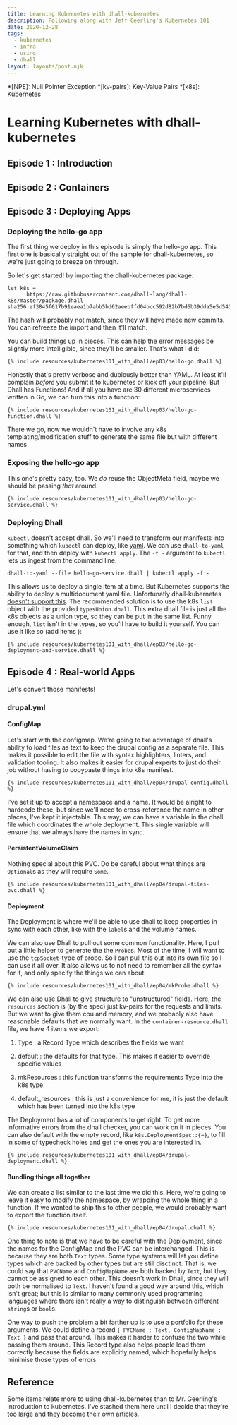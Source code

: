 ```yaml
---
title: Learning Kubernetes with dhall-kubernetes
description: Following along with Jeff Geerling's Kubernetes 101
date: 2020-12-28
tags:
  - kubernetes
  - infra
  - using
  - dhall
layout: layouts/post.njk
---
```

*[NPE]: Null Pointer Exception
*[kv-pairs]: Key-Value Pairs
*[k8s]: Kubernetes

# Learning Kubernetes with dhall-kubernetes

## Episode 1 : Introduction

## Episode 2 : Containers

## Episode 3 : Deploying Apps

### Deploying the hello-go app

The first thing we deploy in this episode is simply the hello-go app. This first one is basically straight out of the sample for dhall-kubernetes, so we're just going to breeze on through.

So let's get started! by importing the dhall-kubernetes package:

``` dhall
let k8s =
      https://raw.githubusercontent.com/dhall-lang/dhall-k8s/master/package.dhall sha256:ef3845f617b91eaea1b7abb5bd62aeebffd04bcc592d82b7bd6b39dda5e5d545
```

The hash will probably not match, since they will have made new commits. You can refreeze the import and then it'll match.

You can build things up in pieces. This can help the error messages be slightly more intelligible, since they'll be smaller. That's what I did:

``` dhall
{% include resources/kubernetes101_with_dhall/ep03/hello-go.dhall %}
```

Honestly that's pretty verbose and dubiously better than YAML. At least it'll complain _before_ you submit it to kubernetes or kick off your pipeline.
But Dhall has Functions! And if all you have are 30 different microservices written in Go, we can turn this into a function:

``` dhall
{% include resources/kubernetes101_with_dhall/ep03/hello-go-function.dhall %}
```

There we go, now we wouldn't have to involve any k8s templating/modification stuff to generate the same file but with different names

### Exposing the hello-go app

This one's pretty easy, too. We _do_ reuse the ObjectMeta field, maybe we should be passing _that_ around.

``` dhall
{% include resources/kubernetes101_with_dhall/ep03/hello-go-service.dhall %}
```

### Deploying Dhall

`kubectl` doesn't accept dhall. So we'll need to transform our manifests into something which `kubectl` can deploy, like [yaml](https://noyaml.com). We can use `dhall-to-yaml` for that, and then deploy with `kubectl apply`. The `-f -` argument to `kubectl` lets us ingest from the command line.

``` shell
dhall-to-yaml --file hello-go-service.dhall | kubectl apply -f -
```

This allows us to deploy a single item at a time. But Kubernetes supports the ability to deploy a multidocument yaml file. Unfortunatly dhall-kubernetes [doesn't support this](https://github.com/dhall-lang/dhall-kubernetes#can-i-generate-a-yaml-file-with-many-objects-in-it). The recommended solution is to use the k8s `list` object with the provided `typesUnion.dhall`. This extra dhall file is just all the k8s objects as a union type, so they can be put in the same list. Funny enough, `list` isn't in the types, so you'll have to build it yourself. You can use it like so (add items ):

``` dhall
{% include resources/kubernetes101_with_dhall/ep03/hello-go-deployment-and-service.dhall %}
```
## Episode 4 : Real-world Apps

Let's convert those manifests!

### drupal.yml

#### ConfigMap

Let's start with the configmap. We're going to tke advantage of dhall's ability to load files as text to keep the drupal config as a separate file. This makes it possible to edit the file with syntax highlighters, linters, and validation tooling. It also makes it easier for drupal experts to just do their job without having to copypaste things into k8s manifest.

``` dhall
{% include resources/kubernetes101_with_dhall/ep04/drupal-config.dhall %}
```

I've set it up to accept a namespace and a name. It would be alright to hardcode these; but since we'll need to cross-reference the name in other places, I've kept it injectable. This way, we can have a variable in the dhall file which coordinates the whole deployment. This single variable will ensure that we always have the names in sync.

#### PersistentVolumeClaim

Nothing special about this PVC. Do be careful about what things are `Optional`s as they will require `Some`.

``` dhall
{% include resources/kubernetes101_with_dhall/ep04/drupal-files-pvc.dhall %}
```

#### Deployment

The Deployment is where we'll be able to use dhall to keep properties in sync with each other, like with the `label`s and the volume names.

We can also use Dhall to pull out some common functionality. Here, I pull out a little helper to generate the the `Probe`s. Most of the time, I will want to use the `tcpSocket`-type of probe. So I can pull this out into its own file so I can use it all over. It also allows us to not need to remember all the syntax for it, and only specify the things we can about.

``` dhall
{% include resources/kubernetes101_with_dhall/ep04/mkProbe.dhall %}
```

We can also use Dhall to give structure to "unstructured" fields. Here, the `resources` section is (by the spec) just kv-pairs for the requests and limits. But we want to give them cpu and memory, and we probably also have reasonable defaults that we normally want. In the `container-resource.dhall` file, we have 4 items we export:

1. Type : a Record Type which describes the fields we want

1. default : the defaults for that type. This makes it easier to override specific values

1. mkResources : this function transforms the requirements Type into the k8s type

1. default_resources : this is just a convenience for me, it is just the default which has been turned into the k8s type


The Deployment has a lot of components to get right. To get more informative errors from the dhall checker, you can work on it in pieces. You can also default with the empty record, like `k8s.DeploymentSpec::{=}`, to fill in some of typecheck holes and get the ones you are interested in.

``` dhall
{% include resources/kubernetes101_with_dhall/ep04/drupal-deployment.dhall %}
```

#### Bundling things all together

We can create a list similar to the last time we did this. Here, we're going to leave it easy to modify the namespace, by wrapping the whole thing in a function. If we wanted to ship this to other people, we would probably want to export the function itself.

``` dhall
{% include resources/kubernetes101_with_dhall/ep04/drupal.dhall %}
```

One thing to note is that we have to be careful with the Deployment, since the names for the ConfigMap and the PVC can be interchanged. This is because they are both `Text` types. Some type systems will let you define types which are backed by other types but are still disctinct. That is, we could say that `PVCName` and `ConfigMapName` are both backed by `Text`, but they cannot be assigned to each other. This doesn't work in Dhall, since they will both be normalised to `Text`. I haven't found a good way around this, which isn't great; but this is similar to many commonly used programming languages where there isn't really a way to distinguish between different `string`s or `bool`s. 

One way to push the problem a bit farther up is to use a portfolio for these arguments. We could define a record `{ PVCName : Text, ConfigMapName : Text }` and pass that around. This makes it harder to confuse the two while passing them around. This Record type also helps people load them correctly because the fields are explicitly named, which hopefully helps minimise those types of errors.


## Reference

Some items relate more to using dhall-kubernetes than to Mr. Geerling's introduction to kubernetes. I've stashed them here until I decide that they're too large and they become their own articles.

